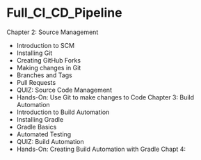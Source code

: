 # Full_CI_CD_Pipeline
Chapter 2: Source Management 
- Introduction to SCM
- Installing Git
- Creating GitHub Forks
- Making changes in Git
- Branches and Tags
- Pull Requests
- QUIZ: Source Code Management 
- Hands-On: Use Git to make changes to Code
Chapter 3: Build Automation
- Introduction to Build Automation
- Installing Gradle 
- Gradle Basics
- Automated Testing 
- QUIZ: Build Automation
- Hands-On: Creating Build Automation with Gradle
Chapt 4: 